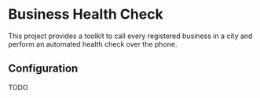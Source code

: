 # Business Health Check

This project provides a toolkit to call every registered business in a city and perform an automated health check over the phone.

## Configuration

TODO
